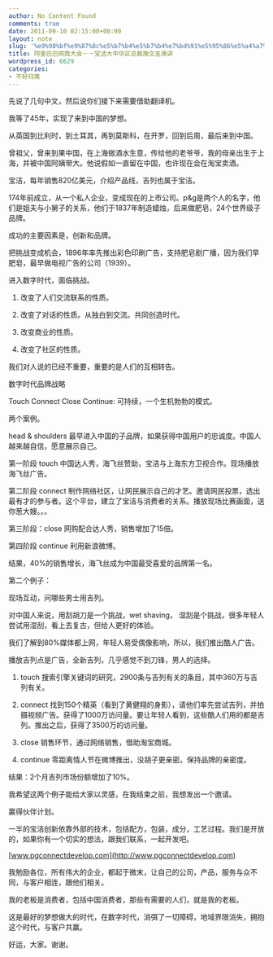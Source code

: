 ```yaml
---
author: No Content Found
comments: true
date: 2011-09-10 02:15:00+00:00
layout: note
slug: '%e9%98%bf%e9%87%8c%e5%b7%b4%e5%b7%b4%e7%bd%91%e5%95%86%e5%a4%a7%e4%bc%9a%ef%bc%8d%ef%bc%8d%e5%ae%9d%e6%b4%81%e5%a4%a7%e4%b8%ad%e5%8d%8e%e5%8c%ba%e6%80%bb%e8%a3%81%e6%96%bd%e6%96%87%e5%9c%a3%e6%bc%94'
title: 阿里巴巴网商大会－－宝洁大中华区总裁施文圣演讲
wordpress_id: 6629
categories:
- 不好归类
---
```


先说了几句中文，然后说你们接下来需要借助翻译机。





我等了45年，实现了来到中国的梦想。





从英国到比利时，到土耳其，再到莫斯科，在开罗，回到后周，最后来到中国。





曾祖父，曾来到果中国，在上海做酒水生意，传给他的老爷爷，我的母亲出生于上海，并被中国阿姨带大。他说假如一直留在中国，也许现在会在淘宝卖酒。





宝洁，每年销售820亿美元，介绍产品线，吉列也属于宝洁。





174年前成立，从一个私人企业，变成现在的上市公司。p&g是两个人的名字，他们是姐夫与小舅子的关系，他们于1837年制造蜡烛，后来做肥皂，24个世界级子品牌。





成功的主要因素是，创新和品牌。





把挑战变成机会，1896年率先推出彩色印刷广告，支持肥皂剧广播，因为我们早肥皂，最早做电视广告的公司（1939）。





进入数字时代，面临挑战。





  1. 改变了人们交流联系的性质。


  2. 改变了对话的性质。从独白到交流。共同创造时代。


  3. 改变商业的性质。


  4. 改变了社区的性质。



我们对人说的已经不重要，重要的是人们的互相转告。





数字时代品牌战略





Touch
Connect
Close
Continue: 可持续，一个生机勃勃的模式。





两个案例。





head & shoulders 最早进入中国的子品牌，如果获得中国用户的忠诚度。中国人越来越自信，愿意展示自己。





第一阶段 touch 中国达人秀，海飞丝赞助，宝洁与上海东方卫视合作。现场播放海飞丝广告。





第二阶段 connect 制作网络社区，让网民展示自己的才艺。邀请网民投票，选出最有才的参与者。这个平台，建立了宝洁与消费者的关系。播放现场比赛画面，送你葱大嫂。。。





第三阶段：close 网购配合达人秀，销售增加了15倍。





第四阶段 continue 利用新浪微博。





结果，40%的销售增长，海飞丝成为中国最受喜爱的品牌第一名。





第二个例子：





现场互动，问哪些男士用吉列。





对中国人来说，用刮胡刀是一个挑战，wet shaving， 湿刮是个挑战，很多年轻人尝试用湿刮，看上去复古，但给人更好的体验。





我们了解到80%媒体都上网，年轻人易受偶像影响，所以，我们推出酷人广告。





播放吉列点是广告，全新吉列，几乎感觉不到刀锋，男人的选择。





  1. touch 搜索引擎关键词的研究，2900条与吉列有关的条目，其中360万与吉列有关。



  2. connect  找到150个精英（看到了黄健翔的身影），请他们率先尝试吉列，并拍摄视频广告。获得了1000万访问量。要让年轻人看到，这些酷人们用的都是吉列。推出之后，获得了3500万的访问量。



  3. close 销售环节，通过网络销售，借助淘宝商城。



  4. continue 零距离情人节在微博推出，没胡子更亲密。保持品牌的亲密度。




结果：2个月吉列市场份额增加了10%。





我希望这两个例子能给大家以灵感，在我结束之前，我想发出一个邀请。





赢得伙伴计划。





一半的宝洁创新依靠外部的技术，包括配方，包装，成分，工艺过程。我们是开放的，如果你有一个切实的想法，跟我们联系，一起开发吧。





[www.pgconnectdevelop.com](http://www.pgconnectdevelop.com)





我勉励各位，所有伟大的企业，都起于微末，让自己的公司，产品，服务与众不同，与客户相连，跟他们相关。





我的老板是消费者，包括中国消费者，那些有需要的人们，就是我的老板。





这是最好的梦想做大的时代，在数字时代，消弭了一切障碍，地域界限消失，拥抱这个时代，与客户共赢。





好运，大家。谢谢。
